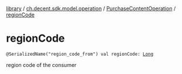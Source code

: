 [library](../../index.md) / [ch.decent.sdk.model.operation](../index.md) / [PurchaseContentOperation](index.md) / [regionCode](./region-code.md)

# regionCode

`@SerializedName("region_code_from") val regionCode: `[`Long`](https://kotlinlang.org/api/latest/jvm/stdlib/kotlin/-long/index.html)

region code of the consumer

